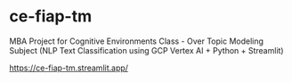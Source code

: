 # ce-fiap-tm
MBA Project for Cognitive Environments Class - Over Topic Modeling Subject (NLP Text Classification using GCP Vertex AI + Python + Streamlit)

https://ce-fiap-tm.streamlit.app/
